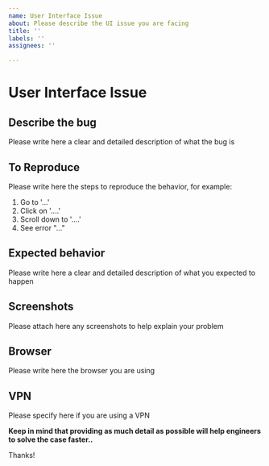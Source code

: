 ```yaml
---
name: User Interface Issue
about: Please describe the UI issue you are facing
title: ''
labels: ''
assignees: ''

---
```


# User Interface Issue
## Describe the bug
Please write here a clear and detailed description of what the bug is

## To Reproduce
Please write here the steps to reproduce the behavior, for example:
1. Go to '...'
2. Click on '....'
3. Scroll down to '....'
4. See error "..."

## Expected behavior
Please write here a clear and detailed description of what you expected to happen

## Screenshots
Please attach here any screenshots to help explain your problem

## Browser
Please write here the browser you are using


## VPN 
Please specify here if you are using a VPN



**Keep in mind that providing as much detail as possible will help engineers to solve the case faster..**

Thanks!
